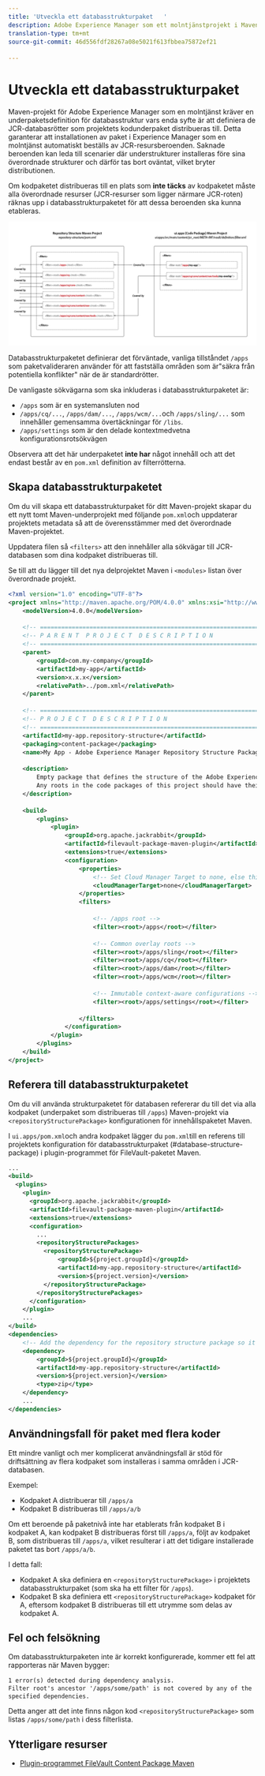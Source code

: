```yaml
---
title: 'Utveckla ett databasstrukturpaket   '
description: Adobe Experience Manager som ett molntjänstprojekt i Maven kräver en underpaketsdefinition för databasstruktur vars enda syfte är att definiera de JCR-databasrötter som projektets kodunderpaket distribueras till.
translation-type: tm+mt
source-git-commit: 46d556fdf28267a08e5021f613fbbea75872ef21

---
```



# Utveckla ett databasstrukturpaket

Maven-projekt för Adobe Experience Manager som en molntjänst kräver en underpaketsdefinition för databasstruktur vars enda syfte är att definiera de JCR-databasrötter som projektets kodunderpaket distribueras till. Detta garanterar att installationen av paket i Experience Manager som en molntjänst automatiskt beställs av JCR-resursberoenden. Saknade beroenden kan leda till scenarier där understrukturer installeras före sina överordnade strukturer och därför tas bort oväntat, vilket bryter distributionen.

Om kodpaketet distribueras till en plats som **inte täcks** av kodpaketet måste alla överordnade resurser (JCR-resurser som ligger närmare JCR-roten) räknas upp i databasstrukturpaketet för att dessa beroenden ska kunna etableras.

![Databasstrukturpaket](./assets/repository-structure-packages.png)

Databasstrukturpaketet definierar det förväntade, vanliga tillståndet `/apps` som paketvalideraren använder för att fastställa områden som är&quot;säkra från potentiella konflikter&quot; när de är standardrötter.

De vanligaste sökvägarna som ska inkluderas i databasstrukturpaketet är:

+ `/apps` som är en systemansluten nod
+ `/apps/cq/...`, `/apps/dam/...`, `/apps/wcm/...`och `/apps/sling/...` som innehåller gemensamma övertäckningar för `/libs`.
+ `/apps/settings` som är den delade kontextmedvetna konfigurationsrotsökvägen

Observera att det här underpaketet **inte har** något innehåll och att det endast består av en `pom.xml` definition av filterrötterna.

## Skapa databasstrukturpaketet

Om du vill skapa ett databasstrukturpaket för ditt Maven-projekt skapar du ett nytt tomt Maven-underprojekt med följande `pom.xml`och uppdaterar projektets metadata så att de överensstämmer med det överordnade Maven-projektet.

Uppdatera filen så `<filters>` att den innehåller alla sökvägar till JCR-databasen som dina kodpaket distribueras till.

Se till att du lägger till det nya delprojektet Maven i `<modules>` listan över överordnade projekt.

```xml
<?xml version="1.0" encoding="UTF-8"?>
<project xmlns="http://maven.apache.org/POM/4.0.0" xmlns:xsi="http://www.w3.org/2001/XMLSchema-instance" xsi:schemaLocation="http://maven.apache.org/POM/4.0.0 http://maven.apache.org/maven-v4_0_0.xsd">
    <modelVersion>4.0.0</modelVersion>

    <!-- ====================================================================== -->
    <!-- P A R E N T  P R O J E C T  D E S C R I P T I O N                      -->
    <!-- ====================================================================== -->
    <parent>
        <groupId>com.my-company</groupId>
        <artifactId>my-app</artifactId>
        <version>x.x.x</version>
        <relativePath>../pom.xml</relativePath>
    </parent>

    <!-- ====================================================================== -->
    <!-- P R O J E C T  D E S C R I P T I O N                                   -->
    <!-- ====================================================================== -->
    <artifactId>my-app.repository-structure</artifactId>
    <packaging>content-package</packaging>
    <name>My App - Adobe Experience Manager Repository Structure Package</name>

    <description>
        Empty package that defines the structure of the Adobe Experience Manager repository the code packages in this project deploy into.
        Any roots in the code packages of this project should have their parent enumerated in the filters list below.
    </description>

    <build>
        <plugins>
            <plugin>
                <groupId>org.apache.jackrabbit</groupId>
                <artifactId>filevault-package-maven-plugin</artifactId>
                <extensions>true</extensions>
                <configuration>
                    <properties>
                        <!-- Set Cloud Manager Target to none, else this package will be deployed and remove all defined filter roots -->
                        <cloudManagerTarget>none</cloudManagerTarget>
                    </properties>
                    <filters>

                        <!-- /apps root -->
                        <filter><root>/apps</root></filter>

                        <!-- Common overlay roots -->
                        <filter><root>/apps/sling</root></filter>
                        <filter><root>/apps/cq</root></filter>
                        <filter><root>/apps/dam</root></filter>
                        <filter><root>/apps/wcm</root></filter>

                        <!-- Immutable context-aware configurations -->
                        <filter><root>/apps/settings</root></filter>

                    </filters>
                </configuration>
            </plugin>
        </plugins>
    </build>
</project>
```

## Referera till databasstrukturpaketet

Om du vill använda strukturpaketet för databasen refererar du till det via alla kodpaket (underpaket som distribueras till `/apps`) Maven-projekt via `<repositoryStructurePackage>` konfigurationen för innehållspaketet Maven.

I `ui.apps/pom.xml`och andra kodpaket lägger du `pom.xml`till en referens till projektets konfiguration för databasstrukturpaket (#database-structure-package) i plugin-programmet för FileVault-paketet Maven.

```xml
...
<build>
  <plugins>
    <plugin>
      <groupId>org.apache.jackrabbit</groupId>
      <artifactId>filevault-package-maven-plugin</artifactId>
      <extensions>true</extensions>
      <configuration>
        ...
        <repositoryStructurePackages>
          <repositoryStructurePackage>
              <groupId>${project.groupId}</groupId>
              <artifactId>my-app.repository-structure</artifactId>
              <version>${project.version}</version>
          </repositoryStructurePackage>
        </repositoryStructurePackages>
      </configuration>
    </plugin>
    ...
</build>
<dependencies>
    <!-- Add the dependency for the repository structure package so it resolves -->
    <dependency>
        <groupId>${project.groupId}</groupId>
        <artifactId>my-app.repository-structure</artifactId>
        <version>${project.version}</version>
        <type>zip</type>
    </dependency>
    ...
</dependencies>
```

## Användningsfall för paket med flera koder

Ett mindre vanligt och mer komplicerat användningsfall är stöd för driftsättning av flera kodpaket som installeras i samma områden i JCR-databasen.

Exempel:

+ Kodpaket A distribuerar till `/apps/a`
+ Kodpaket B distribueras till `/apps/a/b`

Om ett beroende på paketnivå inte har etablerats från kodpaket B i kodpaket A, kan kodpaket B distribueras först till `/apps/a`, följt av kodpaket B, som distribueras till `/apps/a`, vilket resulterar i att det tidigare installerade paketet tas bort `/apps/a/b`.

I detta fall:

+ Kodpaket A ska definiera en `<repositoryStructurePackage>` i projektets databasstrukturpaket (som ska ha ett filter för `/apps`).
+ Kodpaket B ska definiera ett `<repositoryStructurePackage>` kodpaket för A, eftersom kodpaket B distribueras till ett utrymme som delas av kodpaket A.

## Fel och felsökning

Om databasstrukturpaketen inte är korrekt konfigurerade, kommer ett fel att rapporteras när Maven bygger:

```
1 error(s) detected during dependency analysis.
Filter root's ancestor '/apps/some/path' is not covered by any of the specified dependencies.
```

Detta anger att det inte finns någon kod `<repositoryStructurePackage>` som listas `/apps/some/path` i dess filterlista.

## Ytterligare resurser

+ [Plugin-programmet FileVault Content Package Maven](http://jackrabbit.apache.org/filevault-package-maven-plugin/)
